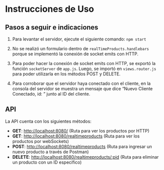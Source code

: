 # Instrucciones de Uso

## Pasos a seguir e indicaciones

1. Para levantar el servidor, ejecute el siguiente comando: `npm start`

2. No se realizó un formulario dentro de `realTimeProducts.handlebars` porque se implementó la conexión de socket emits con HTTP.

3. Para poder hacer la conexión de socket emits con HTTP, se exportó la función `socketServer` de `app.js`. Luego, se importó en `views.router.js` para poder utilizarla en los métodos POST y DELETE.

4. Para corroborar que el servidor haya conectado con el cliente, en la consola del servidor se muestra un mensaje que dice “Nuevo Cliente Conectado, id: ” junto al ID del cliente.

## API

La API cuenta con los siguientes métodos:

- **GET**: [http://localhost:8080/](http://localhost:8080/) (Ruta para ver los productos por HTTP)
- **GET**: [http://localhost:8080/realtimeproducts](http://localhost:8080/realtimeproducts) (Ruta para ver los productos por webSockets)
- **POST**: [http://localhost:8080/realtimeproducts](http://localhost:8080/realtimeproducts) (Ruta para ingresar un nuevo producto a través de Postman)
- **DELETE**: [http://localhost:8080/realtimeproducts/:pid](http://localhost:8080/realtimeproducts/:pid) (Ruta para eliminar un producto con un ID específico)
